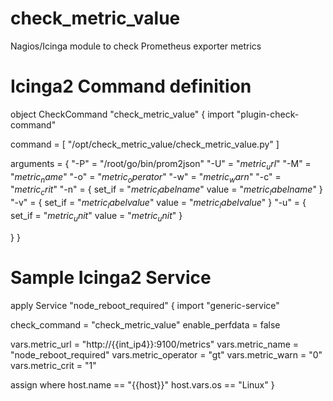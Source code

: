# check_metric_value
Nagios/Icinga module to check Prometheus exporter metrics

# Icinga2 Command definition

object CheckCommand "check_metric_value" {
  import "plugin-check-command"

  command = [ "/opt/check_metric_value/check_metric_value.py" ] 

  arguments = {
    "-P" = "/root/go/bin/prom2json"
    "-U" = "$metric_url$"
    "-M" = "$metric_name$"
    "-o" = "$metric_operator$"
    "-w" = "$metric_warn$"
    "-c" = "$metric_crit$"
    "-n" = {
      set_if = "$metric_labelname$"
      value = "$metric_labelname$"
    }
    "-v" = {
      set_if = "$metric_labelvalue$"
      value = "$metric_labelvalue$"
    }
    "-u" = {
      set_if = "$metric_unit$"
      value = "$metric_unit$"
    }

  }
}

# Sample Icinga2 Service 

apply Service "node_reboot_required" {
  import "generic-service"

  check_command = "check_metric_value"
  enable_perfdata = false

  vars.metric_url = "http://{{int_ip4}}:9100/metrics"
  vars.metric_name = "node_reboot_required"
  vars.metric_operator = "gt"
  vars.metric_warn = "0"
  vars.metric_crit = "1"

  assign where host.name == "{{host}}" host.vars.os == "Linux"
}
